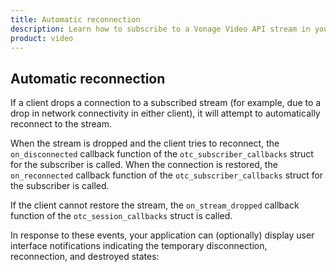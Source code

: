 ```yaml
---
title: Automatic reconnection
description: Learn how to subscribe to a Vonage Video API stream in your Linux application. Once you have connected to a session, you can subscribe to a stream to view video, audio, and signalling data.
product: video
---
```


## Automatic reconnection

If a client drops a connection to a subscribed stream (for example, due to a drop in network connectivity in either client), it will attempt to automatically reconnect to the stream.

When the stream is dropped and the client tries to reconnect, the `on_disconnected` callback function of the `otc_subscriber_callbacks` struct for the subscriber is called. When the connection is restored, the `on_reconnected` callback function of the `otc_subscriber_callbacks` struct for the subscriber is called.

If the client cannot restore the stream, the `on_stream_dropped` callback function of the `otc_session_callbacks` struct is called.

In response to these events, your application can (optionally) display user interface notifications indicating the temporary disconnection, reconnection, and destroyed states:
